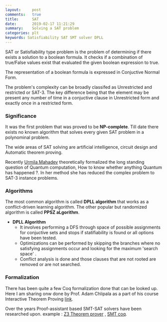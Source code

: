```yaml
---
layout:     post
comments:   true
title:      SAT
date:       2019-02-17 11:21:29
summary:    Solving a SAT problem
categories: plt
keywords: Satisfiability SAT SMT solver DPLL
---
```


SAT or Satisfiability type problem is the problem of determining if there exists a solution to a boolean formula. It checks if a combination of true/False values exist that evaluated the given boolean expression to true.

The representation of a boolean formula is expressed in Conjuctive Normal Form.

The problem's complexity can be broadly classifed as Unrestricted and restricted or SAT-3. The key difference being that the element may be present any number of time in a conjuctive clause in Unrestricted form and exactly once in a restricted form.

### Significance

It was the first problem that was proved to be **NP-complete**. Till date there exists no known algorithm that solves every given SAT problem in a polynominal problem.

The wide areas of SAT solving are artificial intelligence, circuit design and Automatic theorem proving.

Recently [Urmila Mahadev](https://simons.berkeley.edu/people/urmila-mahadev) theoretically formalized the long standing question of Quantum computation, How to know whether anything Quantum has happened ?. In her method she has reduced the complex problem to SAT-3 instance problems.

### Algorithms

The most common algorithm is called **DPLL algorithm** that works as a conflict-driven learning algorithm. The other popular but randomized algorithm is called **PPSZ aLgorithm**.

- **DPLL Algorithm** 
	+ It involves performing a DFS through space of possible assignments for conjuctive sets and stops if statifiability is found or all options have been tested.
	+ Optimizations can be performed by skipping the branches where no satisfying assignments occur and looking for the maximum 'search space' .
	+ Conflict analysis is done and those clauses that are not rooted are removed or are not searched. 

### Formalization

There has been quite a few Coq formalization done that can be looked up. Here I am sharing onw done by Prof. Adam Chlipala as a part of his course Interactive Theorem Proving [link](https://github.com/SatyendraBanjare/itp/blob/master/SAT_SOLVER.v).

Over the years Proof-assistant based SMT-SAT solvers have been researched upon. example : [Z3 Theorem prover](https://github.com/Z3Prover/z3) , [SMT coq](https://smtcoq.github.io/).

